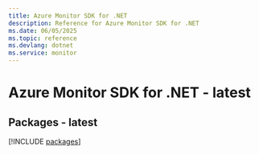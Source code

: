 ```yaml
---
title: Azure Monitor SDK for .NET
description: Reference for Azure Monitor SDK for .NET
ms.date: 06/05/2025
ms.topic: reference
ms.devlang: dotnet
ms.service: monitor
---
```

# Azure Monitor SDK for .NET - latest
## Packages - latest
[!INCLUDE [packages](monitor-index.md)]